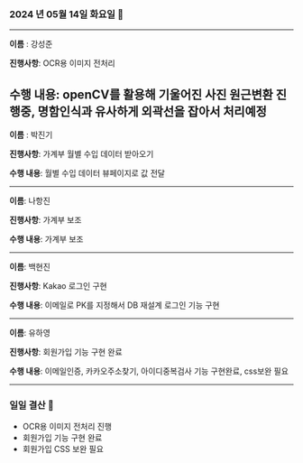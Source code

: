 ### 2024 년 05월 14일 화요일 📆

---

**이름** : 강성준

**진행사항**: OCR용 이미지 전처리

**수행 내용**: openCV를 활용해 기울어진 사진 원근변환 진행중, 명함인식과 유사하게 외곽선을 잡아서 처리예정
---

**이름** : 박진기

**진행사항**: 가계부 월별 수입 데이터 받아오기

**수행 내용**: 월별 수입 데이터 뷰페이지로 값 전달

---

**이름**: 나항진

**진행사항**: 가계부 보조

**수행 내용**: 가계부 보조

---

**이름**: 백현진

**진행사항**: Kakao 로그인 구현

**수행 내용**: 이메일로 PK를 지정해서 DB 재설계 로그인 기능 구현


---

**이름**: 유하영

**진행사항**: 회원가입 기능 구현 완료

**수행 내용**: 이메일인증, 카카오주소찾기, 아이디중복검사 기능 구현완료, css보완 필요

---

### 일일 결산 📝
- OCR용 이미지 전처리 진행
- 회원가입 기능 구현 완료
- 회원가입 CSS 보완 필요